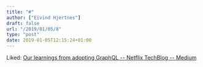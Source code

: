 ```yaml
---
title: "#"
author: ["Eivind Hjertnes"]
draft: false
url: "/2019/01/05/8"
type: "post"
date: 2019-01-05T12:15:24+01:00
---
```


Liked:
[Our
learnings from adopting GraphQL -- Netflix TechBlog -- Medium](https://medium.com/netflix-techblog/our-learnings-from-adopting-graphql-f099de39ae5f)
